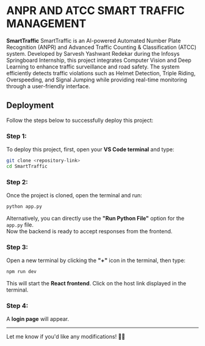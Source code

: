 
# **ANPR AND ATCC SMART TRAFFIC MANAGEMENT**  

**SmartTraffic** SmartTraffic is an AI-powered Automated Number Plate Recognition (ANPR) and Advanced Traffic Counting & Classification (ATCC) system. Developed by Sarvesh Yashwant Redekar during the Infosys Springboard Internship, this project integrates Computer Vision and Deep Learning to enhance traffic surveillance and road safety. The system efficiently detects traffic violations such as Helmet Detection, Triple Riding, Overspeeding, and Signal Jumping while providing real-time monitoring through a user-friendly interface.  

## **Deployment**  
Follow the steps below to successfully deploy this project:  

### **Step 1:**  
To deploy this project, first, open your **VS Code terminal** and type:  

```sh
git clone <repository-link>
cd SmartTraffic
```

### **Step 2:**  
Once the project is cloned, open the terminal and run:  

```sh
python app.py
```
Alternatively, you can directly use the **"Run Python File"** option for the `app.py` file.  
Now the backend is ready to accept responses from the frontend.  

### **Step 3:**  
Open a new terminal by clicking the **"+"** icon in the terminal, then type:  

```sh
npm run dev
```
This will start the **React frontend**. Click on the host link displayed in the terminal.  

### **Step 4:**  
A **login page** will appear.  

---

Let me know if you'd like any modifications! 🚦📸
